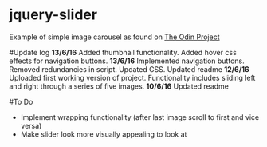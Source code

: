 # jquery-slider
     
Example of simple image carousel as found on [The Odin Project](http://www.theodinproject.com)   
    
#Update log
**13/6/16** Added thumbnail functionality. Added hover css effects for navigation buttons.
**13/6/16** Implemented navigation buttons. Removed redundancies in script. Updated CSS. Updated readme
**12/6/16** Uploaded first working version of project. Functionality includes sliding left and right through a series of five images.
**10/6/16** Updated readme

#To Do
- Implement wrapping functionality (after last image scroll to first and vice versa)
- Make slider look more visually appealing to look at

